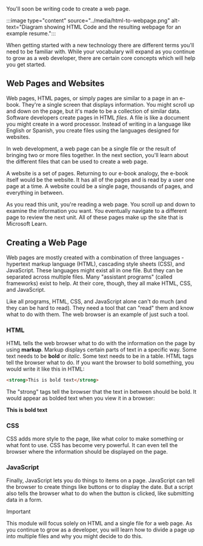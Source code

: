 You'll soon be writing code to create a web page.

:::image type="content" source="../media/html-to-webpage.png" alt-text="Diagram showing HTML Code and the resulting webpage for an example resume.":::

When getting started with a new technology there are different terms you'll need to be familiar with. While your vocabulary will expand as you continue to grow as a web developer, there are certain core concepts which will help you get started.

## Web Pages and Websites

Web pages, HTML pages, or simply pages are similar to a page in an e-book. They're a single screen that displays information. You might scroll up and down on the page, but it's made to be a collection of similar data. Software developers create pages in HTML *files*. A file is like a document you might create in a word processor. Instead of writing in a language like English or Spanish, you create files using the languages designed for websites.

In web development, a web page can be a single file or the result of bringing two or more files together. In the next section, you'll learn about the different files that can be used to create a web page.

A website is a set of pages. Returning to our e-book analogy, the e-book itself would be the website. It has all of the pages and is read by a user one page at a time. A website could be a single page, thousands of pages, and everything in between.

As you read this unit, you're reading a web page. You scroll up and down to examine the information you want. You eventually navigate to a different page to review the next unit. All of these pages make up the site that is Microsoft Learn.

## Creating a Web Page

Web pages are mostly created with a combination of three languages - hypertext markup language (HTML), cascading style sheets (CSS), and JavaScript. These languages might exist all in one file. But they can be separated across multiple files. Many "assistant programs" (called frameworks) exist to help. At their core, though, they all make HTML, CSS, and JavaScript.

Like all programs, HTML, CSS, and JavaScript alone can't do much (and they can be hard to read). They need a tool that can "read" them and know what to do with them. The web browser is an example of just such a tool.

### HTML

HTML tells the web browser what to do with the information on the page by using **markup**. Markup displays certain parts of text in a specific way. Some text needs to be **bold** or *italic*. Some text needs to be in a table. HTML tags tell the browser what to do. If you want the browser to bold something, you would write it like this in HTML:

```html
<strong>This is bold text</strong>
```

The "strong" tags tell the browser that the text in between should be bold. It would appear as bolded text when you view it in a browser:

**This is bold text**

### CSS

CSS adds more style to the page, like what color to make something or what font to use. CSS has become very powerful. It can even tell the browser where the information should be displayed on the page.

### JavaScript

Finally, JavaScript lets you do things to items on a page. JavaScript can tell the browser to create things like buttons or to display the date. But a script also tells the browser what to do when the button is clicked, like submitting data in a form.

> [!IMPORTANT]
> This module will focus solely on HTML and a single file for a web page. As you continue to grow as a developer, you will learn how to divide a page up into multiple files and why you might decide to do this.
